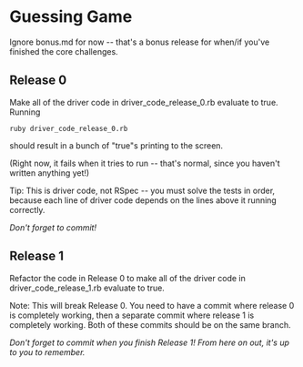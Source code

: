 # Guessing Game

Ignore bonus.md for now -- that's a bonus release for when/if you've finished the core challenges.

## Release 0

Make all of the driver code in driver_code_release_0.rb evaluate to true. Running

    ruby driver_code_release_0.rb

should result in a bunch of "true"s printing to the screen.

(Right now, it fails when it tries to run -- that's normal, since you haven't written anything yet!)

Tip: This is driver code, not RSpec -- you must solve the tests in order, because each line of driver code depends on the lines above it running correctly.

*Don't forget to commit!*

## Release 1

Refactor the code in Release 0 to make all of the driver code in driver_code_release_1.rb evaluate to true.

Note: This will break Release 0.
You need to have a commit where release 0 is completely working, then a separate commit where release 1 is completely working.
Both of these commits should be on the same branch.

*Don't forget to commit when you finish Release 1! From here on out, it's up to you to remember.*


